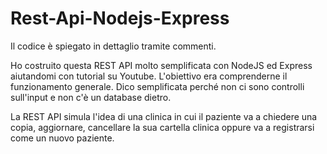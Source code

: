 # Rest-Api-Nodejs-Express

Il codice è spiegato in dettaglio tramite commenti.

Ho costruito questa REST API molto semplificata con NodeJS ed Express aiutandomi con tutorial su Youtube.
L'obiettivo era comprenderne il funzionamento generale. Dico semplificata perché non ci sono controlli sull'input e non c'è un database dietro.

La REST API simula l'idea di una clinica in cui il paziente va a chiedere una copia, aggiornare, cancellare la sua cartella clinica oppure va a registrarsi come un nuovo paziente.
